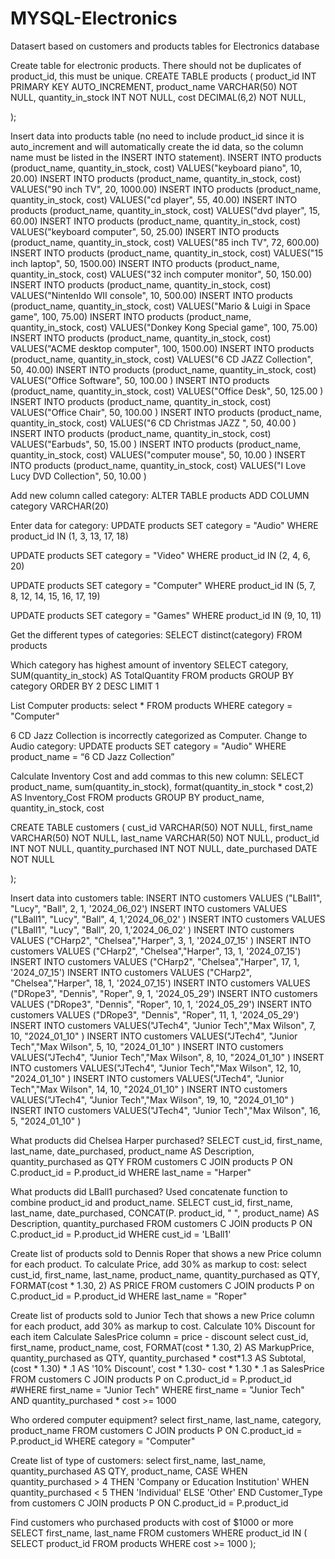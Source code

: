 # MYSQL-Electronics
Datasert based on customers and products tables for Electronics database

Create table for electronic products. There should not be duplicates of product_id, this must be unique.
CREATE TABLE products 
(
    product_id 		INT PRIMARY KEY AUTO_INCREMENT,
    product_name 	VARCHAR(50) NOT NULL,
    quantity_in_stock 	INT NOT NULL,
    cost 		DECIMAL(6,2) NOT NULL,
    
);

Insert data into products table (no need to include product_id since it is auto_increment and will automatically create the id data, so the column name must be listed in the INSERT INTO statement).
INSERT INTO products (product_name, quantity_in_stock, cost) VALUES("keyboard piano", 10, 20.00)
INSERT INTO products (product_name, quantity_in_stock, cost) VALUES("90 inch TV", 20, 1000.00)
INSERT INTO products (product_name, quantity_in_stock, cost) VALUES("cd player", 55, 40.00)
INSERT INTO products (product_name, quantity_in_stock, cost) VALUES("dvd player", 15, 60.00)
INSERT INTO products (product_name, quantity_in_stock, cost) VALUES("keyboard computer", 50, 25.00)
INSERT INTO products (product_name, quantity_in_stock, cost) VALUES("85 inch TV", 72, 600.00)
INSERT INTO products (product_name, quantity_in_stock, cost) VALUES("15 inch laptop", 50, 1500.00)
INSERT INTO products (product_name, quantity_in_stock, cost) VALUES("32 inch computer monitor", 50, 150.00)
INSERT INTO products (product_name, quantity_in_stock, cost) VALUES("NintenIdo WII console", 10, 500.00)
INSERT INTO products (product_name, quantity_in_stock, cost) VALUES("Mario & Luigi in Space game", 100, 75.00)
INSERT INTO products (product_name, quantity_in_stock, cost) VALUES("Donkey Kong Special game", 100, 75.00)
INSERT INTO products (product_name, quantity_in_stock, cost) VALUES("ACME desktop computer", 100, 1500.00)
INSERT INTO products (product_name, quantity_in_stock, cost) VALUES("6 CD JAZZ Collection", 50, 40.00)
INSERT INTO products (product_name, quantity_in_stock, cost) VALUES("Office Software", 50, 100.00 )
INSERT INTO products (product_name, quantity_in_stock, cost) VALUES("Office Desk", 50, 125.00 )
INSERT INTO products (product_name, quantity_in_stock, cost) VALUES("Office Chair", 50, 100.00 )
INSERT INTO products (product_name, quantity_in_stock, cost) VALUES("6 CD Christmas JAZZ ", 50, 40.00 )
INSERT INTO products (product_name, quantity_in_stock, cost) VALUES("Earbuds", 50, 15.00 )
INSERT INTO products (product_name, quantity_in_stock, cost) VALUES("computer mouse", 50, 10.00 )
INSERT INTO products (product_name, quantity_in_stock, cost) VALUES("I Love Lucy DVD Collection", 50, 10.00 )

Add new column called category:
ALTER TABLE products ADD COLUMN category VARCHAR(20)

Enter data for category:
UPDATE products
SET category = "Audio"
WHERE product_id IN (1, 3, 13, 17, 18)

UPDATE products
SET category = "Video"
WHERE product_id IN (2, 4, 6, 20)

UPDATE products
SET category = "Computer"
WHERE product_id IN (5, 7, 8, 12, 14, 15, 16, 17, 19)

UPDATE products
SET category = "Games"
WHERE product_id IN (9, 10, 11)

Get the different types of categories:
SELECT  distinct(category)
FROM products

Which category has highest amount of inventory
SELECT category, SUM(quantity_in_stock) AS TotalQuantity
FROM products
GROUP BY category
ORDER BY 2 DESC LIMIT 1

List Computer products:
select *
FROM products
WHERE category = "Computer"

6 CD Jazz Collection is incorrectly categorized as Computer. Change to Audio category:
UPDATE products
SET category = "Audio"
WHERE product_name = “6 CD Jazz Collection”

Calculate Inventory Cost and add commas to this new column:
SELECT product_name, sum(quantity_in_stock), format(quantity_in_stock * cost,2) AS Inventory_Cost
FROM products
GROUP BY product_name, quantity_in_stock, cost 


CREATE TABLE customers 
(
cust_id 		VARCHAR(50) NOT NULL,
first_name		VARCHAR(50) NOT NULL,
last_name		VARCHAR(50) NOT NULL,
product_id		INT NOT NULL,
quantity_purchased 	INT NOT NULL,
date_purchased	DATE NOT NULL
    
);

Insert data into customers table:
INSERT INTO customers  VALUES ("LBall1", "Lucy", "Ball", 2, 1, '2024_06_02')
INSERT INTO customers  VALUES ("LBall1", "Lucy", "Ball", 4, 1,'2024_06_02' )
INSERT INTO customers  VALUES ("LBall1", "Lucy", "Ball", 20, 1,'2024_06_02' )
INSERT INTO customers  VALUES ("CHarp2", "Chelsea","Harper", 3, 1, '2024_07_15' )
INSERT INTO customers  VALUES ("CHarp2", "Chelsea","Harper", 13, 1, '2024_07_15')
INSERT INTO customers  VALUES ("CHarp2", "Chelsea","Harper", 17, 1, '2024_07_15')
INSERT INTO customers  VALUES ("CHarp2", "Chelsea","Harper", 18, 1, '2024_07_15')
INSERT INTO customers  VALUES ("DRope3", "Dennis", "Roper", 9, 1, '2024_05_29')
INSERT INTO customers  VALUES ("DRope3", "Dennis", "Roper", 10, 1, '2024_05_29')
INSERT INTO customers  VALUES ("DRope3", "Dennis", "Roper", 11, 1, '2024_05_29')
INSERT INTO customers  VALUES("JTech4", "Junior Tech","Max Wilson", 7, 10, "2024_01_10"  )
INSERT INTO customers  VALUES("JTech4", "Junior Tech","Max Wilson", 5, 10, "2024_01_10"  )
INSERT INTO customers  VALUES("JTech4", "Junior Tech","Max Wilson", 8, 10, "2024_01_10"  )
INSERT INTO customers  VALUES("JTech4", "Junior Tech","Max Wilson", 12, 10, "2024_01_10"  )
INSERT INTO customers  VALUES("JTech4", "Junior Tech","Max Wilson", 14, 10, "2024_01_10"  )
INSERT INTO customers  VALUES("JTech4", "Junior Tech","Max Wilson", 19, 10, "2024_01_10"  )
INSERT INTO customers  VALUES("JTech4", "Junior Tech","Max Wilson", 16, 5, "2024_01_10"  )

What products did Chelsea Harper purchased?
SELECT cust_id, first_name, last_name, date_purchased, product_name AS Description, quantity_purchased as QTY
FROM customers C JOIN products P ON C.product_id = P.product_id
WHERE last_name = "Harper"


What products did LBall1 purchased? Used concatenate function to combine product_id and product_name.
SELECT cust_id, first_name, last_name, date_purchased, CONCAT(P. product_id, " ", product_name) AS Description, quantity_purchased
FROM customers C JOIN products P ON C.product_id = P.product_id
WHERE cust_id = 'LBall1'

Create list of products sold to Dennis Roper that shows a new Price column for each product. To calculate Price, add 30% as markup to cost: 
select cust_id, first_name, last_name, product_name, quantity_purchased as QTY, FORMAT(cost * 1.30, 2) AS PRICE
FROM customers C JOIN products P on C.product_id = P.product_id
WHERE last_name = "Roper"

Create list of products sold to Junior Tech that shows 
a new Price column for each product, add 30% as markup to cost. 
Calculate 10% Discount for each item
Calculate SalesPrice column = price - discount
select cust_id, first_name, product_name, cost, FORMAT(cost * 1.30, 2) AS MarkupPrice, quantity_purchased as QTY, quantity_purchased * cost*1.3 AS Subtotal,
    (cost * 1.30) * .1 AS '10% Discount', cost * 1.30- cost * 1.30 * .1 as SalesPrice
FROM customers C JOIN products P on C.product_id = P.product_id
#WHERE first_name = "Junior Tech" 
WHERE first_name = "Junior Tech" AND quantity_purchased * cost >= 1000

Who ordered computer equipment?
select first_name, last_name, category, product_name
FROM customers C JOIN products P ON C.product_id = P.product_id
WHERE category = "Computer"

Create list of type of customers:
select first_name, last_name, quantity_purchased AS QTY, product_name,
    CASE
        WHEN quantity_purchased > 4 THEN 'Company or Education Institution'
        WHEN quantity_purchased < 5 THEN 'Individual'
        ELSE 'Other'
    END Customer_Type
from customers C JOIN products P ON C.product_id = P.product_id

Find customers who purchased products with cost of $1000 or more
SELECT first_name, last_name
FROM customers 
WHERE product_id IN (
    SELECT product_id
    FROM products
    WHERE cost >= 1000
);

